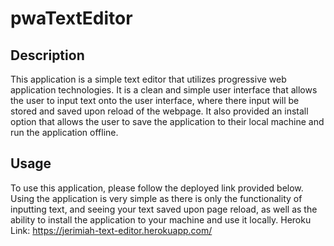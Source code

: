 # pwaTextEditor

## Description 
This application is a simple text editor that utilizes progressive web application technologies. It is a clean and simple user interface that allows the user to input text onto the user interface, where there input will be stored and saved upon reload of the webpage. It also provided an install option that allows the user to save the application to their local machine and run the application offline.

## Usage
To use this application, please follow the deployed link provided below. Using the application is very simple as there is only the functionality of inputting text, and seeing your text saved upon page reload, as well as the ability to install the application to your machine and use it locally.
Heroku Link: https://jerimiah-text-editor.herokuapp.com/
